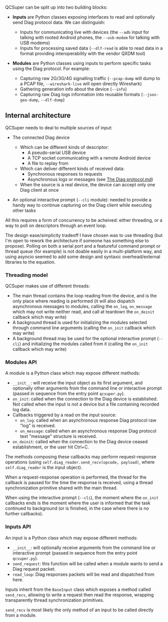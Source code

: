 QCSuper can be split up into two building blocks:

* **Inputs** are Python classes exposing interfaces to read and optionally send Diag protocol data. We can distinguish:
  * Inputs for communicating live with devices (the `--adb` input for talking with rooted Android phones, the `--usb-modem` for talking with USB modems)
  * Inputs for processing saved data (`--dlf-read` is able to read data in a format providing interoperability with the vendor QXDM tool)

* **Modules** are Python classes using inputs to perform specific tasks using the Diag protocol. For example:
  * Capturing raw 2G/3G/4G signalling traffic (`--pcap-dump` will dump to a PCAP file, `--wireshark-live` will open directly Wireshark)
  * Gathering generation info about the device (`--info`)
  * Capturing raw Diag logs information into reusable formats (`--json-geo-dump`, `--dlf-dump`)

## Internal architecture

QCSuper needs to deal to multiple sources of input:

* The connected Diag device
  * Which can be different kinds of descriptor:
    * A pseudo-serial USB device
    * A TCP socket communicating with a remote Android device
    * A file to replay from
  * Which can deliver different kinds of received data:
    * Synchronous responses to requests
    * Asynchronous logs or messages (see [The Diag protocol.md](The%20Diag%20protocol.md))
  * When the source is a real device, the device can accept only one Diag client at once

* An optional interactive prompt (`--cli` module): needed to provide a handy way to continue capturing on the Diag client while executing other tasks

All this requires a form of concurrency to be acheived: either threading, or a way to poll on descriptors through an event loop.

The design ease/simplicity tradeoff I have chosen was to use threading (but I'm open to rework the architecture if someone has something else to propose). Polling on both a serial port and a featureful command prompt or thread queue (for example) is not doable easily in a multi-platform way, and using asyncio seemed to add some design and syntaxic overhead/external libraries to the equation.

### Threading model

QCSuper makes use of different threads:

* The main thread contains the loop reading from the device, and is the only place where reading is performed (it will also dispatch asynchronous messages to modules, calling the `on_log`, `on_message` which may not write neither read, and call at teardown the `on_deinit` callback which may write)
* A background thread is used for initializing the modules selected through command line arguments (calling the `on_init` callback which may write)
* A background thread may be used for the optional interactive prompt (`--cli`) and initializing the modules called from it (calling the `on_init` callback which may write)

### Modules API

A module is a Python class which may expose different methods:

* `__init__`: will receive the input object as its first argument, and optionally other arguments from the command line or interactive prompt (passed in sequence from the entry point `qcsuper.py`).
* `on_init`: called when the connection to the Diag device is established. Not called when the input is not a device but a file containing recorded log data.
* Callbacks triggered by a read on the input source:
  * `on_log`: called when an asynchronous response Diag protocol raw "log" is received.
  * `on_message`: called when an asynchronous response Diag protocol text "message" structure is received.
* `on_deinit`: called when the connection to the Diag device ceased establishment, or the user hit Ctrl+C.

The methods composing these callbacks may perform request-response operations (using `self.diag_reader.send_recv(opcode, payload)`, where `self.diag_reader` is the input object).

When a request-response operation is performed, the thread for the callback is paused for the time the response is received, using a thread synchronization primitive shared with the main thread.

When using the interactive prompt (`--cli`), the moment where the `on_init` callbacks ends is the moment where the user is informed that the task continued to background (or is finished, in the case where there is no further callbacks).

### Inputs API

An input is a Python class which may expose different methods:

* `__init__`: will optionally receive arguments from the command line or interactive prompt (passed in sequence from the entry point `qcsuper.py`).
* `send_request`: this function will be called when a module wants to send a Diag request packet.
* `read_loop`: Diag responses packets will be read and dispatched from here.

Inputs inherit from the `BaseInput` class which exposes a method called `send_recv`, allowing to write a request then read the response, wrapping transparently thread synchronization primitives.

`send_recv` is most likely the only method of an input to be called directly from a module.
